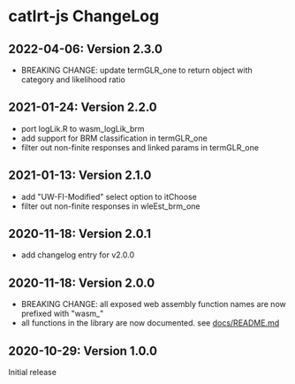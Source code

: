 # catIrt-js ChangeLog

## 2022-04-06: Version 2.3.0

 - BREAKING CHANGE: update termGLR_one to return object with category and likelihood ratio

## 2021-01-24: Version 2.2.0

 - port logLik.R to wasm_logLik_brm
 - add support for BRM classification in termGLR_one
 - filter out non-finite responses and linked params in termGLR_one

## 2021-01-13: Version 2.1.0

 - add "UW-FI-Modified" select option to itChoose
 - filter out non-finite responses in wleEst_brm_one

## 2020-11-18: Version 2.0.1

 - add changelog entry for v2.0.0

## 2020-11-18: Version 2.0.0

 - BREAKING CHANGE: all exposed web assembly function names are now prefixed with "wasm\_"
 - all functions in the library are now documented. see [docs/README.md](./docs/README.md)

## 2020-10-29: Version 1.0.0

Initial release
